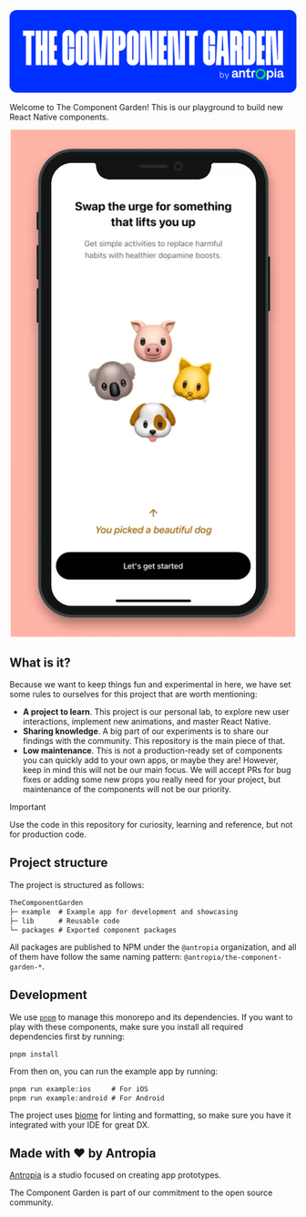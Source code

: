 <div align="center">

![Header - The Component Garden](./docs/header.png)

</div>

Welcome to The Component Garden! This is our playground to build new React Native components.

<div align="center">

![The Component Garden video](./docs/tcg-video.gif)

</div>

## What is it?

Because we want to keep things fun and experimental in here, we have set some rules to ourselves for this project that are
worth mentioning:

- **A project to learn**. This project is our personal lab, to explore new user interactions, implement new animations, and master React Native.
- **Sharing knowledge**. A big part of our experiments is to share our findings with the community. This repository is the main piece of that.
- **Low maintenance**. This is not a production-ready set of components you can quickly add to your own apps, or maybe they are! However, keep in mind this will not be our main focus. We will accept PRs for bug fixes or adding some new props you really need for your project, but maintenance of the components will not be our priority.

> [!IMPORTANT]
> Use the code in this repository for curiosity, learning and reference, but not for production code.

## Project structure

The project is structured as follows:

```
TheComponentGarden
├─ example  # Example app for development and showcasing
├─ lib      # Reusable code
└─ packages # Exported component packages
```

All packages are published to NPM under the `@antropia` organization, and all of them have follow the same naming pattern: `@antropia/the-component-garden-*`.

## Development

We use [`pnpm`](https://pnpm.io/) to manage this monorepo and its dependencies. If you want to play with these components, make sure you install all required dependencies first by running:

```shell
pnpm install
```

From then on, you can run the example app by running:

```shell
pnpm run example:ios     # For iOS
pnpm run example:android # For Android
```

The project uses [biome](https://biomejs.dev/) for linting and formatting, so make sure you have it integrated with your IDE for great DX.

## Made with ❤️ by Antropia

[Antropia](https://antropia.studio/) is a studio focused on creating app prototypes.

The Component Garden is part of our commitment to the open source community.
